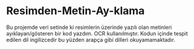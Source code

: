 # Resimden-Metin-Ay-klama
Bu projemde veri setinde ki resimlerin üzerinde yazılı olan metinleri ayıklayan/gösteren bir kod yazdım. OCR kullanılmıştır. Kodun içinde tespit edilen dil ingilizcedir bu yüzden arapça gibi dilleri okuyamamaktadır.
